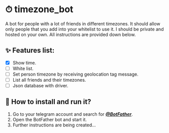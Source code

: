 # ⏱ timezone_bot
A bot for people with a lot of friends in different timezones. It should allow only people that you add into your whitelist to use it. 
I should be private and hosted on your own. All instructions are provided down below.

## ✨ Features list:
- [X] Show time.
- [ ] White list.
- [ ] Set person timezone by receiving geolocation tag message.
- [ ] List all friends and their timezones.
- [ ] Json database with driver.

## 🤔 How to install and run it?
1. Go to your telegram account and search for ***[@BotFather](https://t.me/BotFather)***.
2. Open the BotFather bot and start it.
2. Further instructions are being created...
